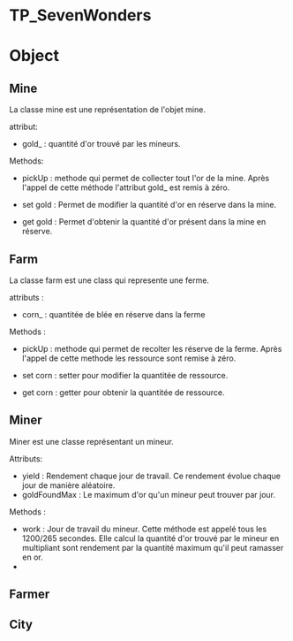 # TP_SevenWonders



# Object 

## Mine


La classe mine est une représentation de l'objet mine. 

attribut: 

 - gold_ : quantité d'or trouvé par les mineurs.
 
 Methods: 
 
 - pickUp : methode qui permet de collecter tout l'or de la mine. Après l'appel de cette méthode l'attribut gold_ est remis à zéro.
 
 - set gold : Permet de modifier la quantité d'or en réserve dans la mine.
 - get gold : Permet d'obtenir la quantité d'or présent dans la mine en réserve. 

## Farm 

La classe farm est une class qui represente une ferme. 

attributs : 

- corn_ : quantitée de blée en réserve dans la ferme

Methods : 

- pickUp : methode qui permet de recolter les réserve de la ferme. Après l'appel de cette methode les ressource sont remise à zéro. 

- set corn : setter pour modifier la quantitée de ressource.
- get corn : getter pour obtenir la quantitée de ressource. 



## Miner 

Miner est une classe représentant un mineur.

Attributs:

- yield : Rendement chaque jour de travail. Ce rendement évolue chaque jour de manière aléatoire.
- goldFoundMax : Le maximum d'or qu'un mineur peut trouver par jour.

Methods : 

- work : Jour de travail du mineur. Cette méthode est appelé tous les 1200/265 secondes. Elle calcul la quantité d'or trouvé 
        par le mineur en multipliant sont rendement par la quantité maximum qu'il peut ramasser en or.
- 

## Farmer 

## City

